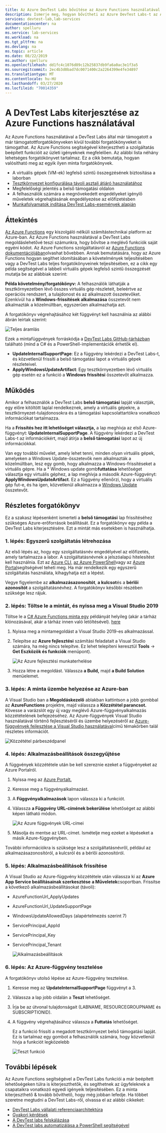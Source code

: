```yaml
---
title: Az Azure DevTest Labs bővítése az Azure Functions használatával | Microsoft dokumentumok
description: Ismerje meg, hogyan bővítheti az Azure DevTest Labs-t az Azure Functions használatával.
services: devtest-lab,lab-services
documentationcenter: na
author: spelluru
ms.service: lab-services
ms.workload: na
ms.tgt_pltfrm: na
ms.devlang: na
ms.topic: article
ms.date: 08/22/2019
ms.author: spelluru
ms.openlocfilehash: dd1fc4c1076d89c12b25837db9fa6a0ac3e1f3a5
ms.sourcegitcommit: 2ec4b3d0bad7dc0071400c2a2264399e4fe34897
ms.translationtype: MT
ms.contentlocale: hu-HU
ms.lasthandoff: 03/27/2020
ms.locfileid: "70014359"
---
```

# <a name="use-azure-functions-to-extend-devtest-labs"></a>A DevTest Labs kiterjesztése az Azure Functions használatával
Az Azure Functions használatával a DevTest Labs által már támogatott a már támogatottforgatókönyveken kívül további forgatókönyveket is támogathat. Az Azure Functions segítségével kiterjesztheti a szolgáltatás beépített funkcióit az üzleti igényeknek megfelelően. Az alábbi lista néhány lehetséges forgatókönyvet tartalmaz. Ez a cikk bemutatja, hogyan valósítható meg az egyik ilyen minta forgatókönyvek.

- A virtuális gépek (VM-ek) legfelső szintű összegzésének biztosítása a laborban
- [Tesztkörnyezet konfigurálása távoli asztali átjáró használatához](configure-lab-remote-desktop-gateway.md)
- Megfelelőségi jelentés a belső támogatási oldalon
- A felhasználók számára a megnövekedett engedélyeket igénylő műveletek végrehajtásának engedélyezése az előfizetésben
- [Munkafolyamatok indítása DevTest Labs-események alapján](https://github.com/RogerBestMsft/DTL-SecureArtifactData)

## <a name="overview"></a>Áttekintés
[Az Azure Functions](../azure-functions/functions-overview.md) egy kiszolgáló nélküli számítástechnikai platform az Azure-ban. Az Azure Functions használatával a DevTest Labs megoldáslehetővé teszi számunkra, hogy bővítse a meglévő funkciók saját egyéni kódot. Az Azure Functions szolgáltatásról az [Azure Functions dokumentációjában](../azure-functions/functions-overview.md)olvashat bővebben. Annak bemutatására, hogy az Azure Functions hogyan segíthet idomításában a követelmények teljesítésében vagy a DevTest Labs teljes forgatókönyveinek teljesítésében, ez a cikk egy példa segítségével a labbeli virtuális gépek legfelső szintű összegzését mutatja be az alábbiak szerint:

**Példa követelmény/forgatókönyv:** A felhasználók láthatják a tesztkörnyezetben lévő összes virtuális gép részleteit, beleértve az operációs rendszert, a tulajdonost és az alkalmazott összetevőket.  Ezenkívül ha a **Windows-frissítések alkalmazása** összetevőt nem alkalmazták a közelmúltban, egyszerűen alkalmazhatja azt.

A forgatókönyv végrehajtásához két függvényt kell használnia az alábbi ábrán leírtak szerint:  

![Teljes áramlás](./media/extend-devtest-labs-azure-functions/flow.png)

Ezek a mintafüggvények forráskódja a [DevTest Labs GitHub-tárházban](https://github.com/Azure/azure-devtestlab/tree/master/samples/DevTestLabs/AzureFunctions) található (mind a C# és a PowerShell-implementációk érhetők el).

- **UpdateInternalSupportPage**: Ez a függvény lekérdezi a DevTest Labs-t, és közvetlenül frissíti a belső támogatási lapot a virtuális gépek részleteivel.
- **ApplyWindowsUpdateArtifact**: Egy tesztkörnyezetben lévő virtuális gép esetén ez a funkció a **Windows frissítési** összetevőt alkalmazza.

## <a name="how-it-works"></a>Működés
Amikor a felhasználók a DevTest Labs **belső támogatási** lapját választják, egy előre kitöltött laplal rendelkeznek, amely a virtuális gépekre, a tesztkörnyezet-tulajdonosokra és a támogatási kapcsolattartókra vonatkozó információkat tartalmazza.  

Ha a **Frissítés hez itt lehetőséget választja,** a lap meghívja az első Azure-függvényt: **UpdateInternalSupportPage**. A függvény lekérdezi a DevTest Labs-t az információkért, majd átírja a **belső támogatási** lapot az új információkkal.

Van egy további művelet, amely lehet tenni, minden olyan virtuális gépek, amelyeken a Windows Update-összetevők nem alkalmazták a közelmúltban, lesz egy gomb, hogy alkalmazza a Windows-frissítéseket a virtuális gépre. Ha a * Windows update gomb**futtatása** lehetőséget választja egy virtuális géphez, a lap meghívja a második Azure-függvényt: **ApplyWindowsUpdateArtifact**. Ez a függvény ellenőrzi, hogy a virtuális gép fut-e, és ha igen, közvetlenül alkalmazza a [Windows Update](https://github.com/Azure/azure-devtestlab/tree/master/Artifacts/windows-install-windows-updates) összetevőt.

## <a name="step-by-step-walkthrough"></a>Részletes forgatókönyv
Ez a szakasz lépésenként ismerteti a **belső támogatási** lap frissítéséhez szükséges Azure-erőforrások beállítását. Ez a forgatókönyv egy példa a DevTest Labs kiterjesztésére. Ezt a mintát más esetekben is használhatja.

### <a name="step-1-create-a-service-principal"></a>1. lépés: Egyszerű szolgáltatás létrehozása 
Az első lépés az, hogy egy szolgáltatásnév engedélyével az előfizetés, amely tartalmazza a labor. A szolgáltatásnévnek a jelszóalapú hitelesítést kell használnia. Ezt az [Azure CLI,](/cli/azure/create-an-azure-service-principal-azure-cli?view=azure-cli-latest) [az Azure PowerShell](/powershell/azure/create-azure-service-principal-azureps?view=azps-2.5.0)vagy az [Azure Portal](../active-directory/develop/howto-create-service-principal-portal.md)segítségével teheti meg. Ha már rendelkezik egy egyszerű szolgáltatás használata, kihagyhatja ezt a lépést.

Vegye figyelembe az **alkalmazásazonosítót**, **a kulcsot**és a **bérlői azonosítót** a szolgáltatásnévhez. A forgatókönyv későbbi részében szüksége lesz rájuk. 

### <a name="step-2-download-the-sample-and-open-in-visual-studio-2019"></a>2. lépés: Töltse le a mintát, és nyissa meg a Visual Studio 2019
Töltse le a [C# Azure Functions minta egy](https://github.com/Azure/azure-devtestlab/tree/master/samples/DevTestLabs/AzureFunctions/CSharp) példányát helyileg (akár a tárház klónozásával, akár a tárház innen való letöltésével). [here](https://github.com/Azure/azure-devtestlab/archive/master.zip)  

1. Nyissa meg a mintamegoldást a Visual Studio 2019-es alkalmazással.  
1. Telepítse az **Azure fejlesztési** számítási feladatait a Visual Studio számára, ha még nincs telepítve. Ez lehet telepíteni keresztül **Tools** -> **Get Eszközök és funkciók** menüpont).

    ![Az Azure fejlesztési munkaterhelése](./media/extend-devtest-labs-azure-functions/azure-development-workload-vs.png)
1. Hozza létre a megoldást. Válassza **a Build,** majd **a Build Solution** menüelemet.

### <a name="step-3-deploy-the-sample-to-azure"></a>3. lépés: A minta üzembe helyezése az Azure-ban
A Visual Studio ban a **Megoldáskezelő** ablakban kattintson a jobb gombbal az **AzureFunctions** projektre, majd válassza a **Közzététel parancsot.** Kövesse a varázslót egy új vagy meglévő Azure-függvényalkalmazás közzétételének befejezéséhez. Az Azure-függvények Visual Studio használatával történő fejlesztéséről és üzembe helyezéséről az [Azure-függvények fejlesztése a Visual Studio használatával](../azure-functions/functions-develop-vs.md)című témakörben talál részletes információt.

![Közzététel párbeszédpanel](./media/extend-devtest-labs-azure-functions/publish-dialog.png)


### <a name="step-4--gather-application-settings"></a>4. lépés: Alkalmazásbeállítások összegyűjtése
A függvények közzététele után be kell szereznie ezeket a függvényeket az Azure Portalról. 

1. Nyissa meg az [Azure Portalt.](https://portal.azure.com) 
1. Keresse meg a függvényalkalmazást.
1. A **Függvényalkalmazások** lapon válassza ki a funkciót. 
1. Válassza **a Függvény URL-címének bekerülése** lehetőséget az alábbi képen látható módon. 

    ![Az Azure függvények URL-címei](./media/extend-devtest-labs-azure-functions/function-url.png)
4. Másolja és mentse az URL-címet. Ismételje meg ezeket a lépéseket a másik Azure-függvényben. 

További információkra is szüksége lesz a szolgáltatásnévről, például az alkalmazásazonosítóról, a kulcsról és a bérlői azonosítóról.


### <a name="step-5--update-application-settings"></a>5. lépés: Alkalmazásbeállítások frissítése
A Visual Studio az Azure-függvény közzététele után válassza ki az **Azure App Service beállításainak szerkesztése** **a Műveletek**csoportban. Frissítse a következő alkalmazásbeállításokat (távoli):

- AzureFunctionUrl_ApplyUpdates
- AzureFunctionUrl_UpdateSupportPage
- WindowsUpdateAllowedDays (alapértelmezés szerint 7)
- ServicePrincipal_AppId
- ServicePrincipal_Key
- ServicePrincipal_Tenant

    ![Alkalmazásbeállítások](./media/extend-devtest-labs-azure-functions/application-settings.png)

### <a name="step-6-test-the-azure-function"></a>6. lépés: Az Azure-függvény tesztelése
A forgatókönyv utolsó lépése az Azure-függvény tesztelése.  

1. Keresse meg az **UpdateInternalSupportPage** függvényt a 3. 
1. Válassza a lap jobb oldalán a **Teszt** lehetőséget. 
1. Írja be az útvonal tulajdonságait (LABNAME, RESOURCEGROUPNAME és SUBSCRIPTIONID).
1. A függvény végrehajtásához válassza a **Futtatás** lehetőséget.  

    Ez a funkció frissíti a megadott tesztkörnyezet belső támogatási lapját. Ez is tartalmaz egy gombot a felhasználók számára, hogy közvetlenül hívja a funkciót legközelebb

    ![Teszt funkció](./media/extend-devtest-labs-azure-functions/test-function.png)

## <a name="next-steps"></a>További lépések
Az Azure Functions segítségével a DevTest Labs funkciói a már beépített lehetőségeken túlra is kiterjeszthetők, és segíthetnek az ügyfeleknek a csapataikra vonatkozó egyedi igényeik teljesítésében. Ez a minta kiterjeszthető & tovább bővíthető, hogy még jobban lefedje.  Ha többet szeretne megtudni a DevTest Labs-ről, olvassa el az alábbi cikkeket: 

- [DevTest Labs vállalati referenciaarchitektúra](devtest-lab-reference-architecture.md)
- [Gyakori kérdések](devtest-lab-faq.md)
- [A DevTest labs felskálázása](devtest-lab-guidance-scale.md)
- [A DevTest labs automatizálása a PowerShell segítségével](https://github.com/Azure/azure-devtestlab/tree/master/samples/DevTestLabs/Modules/Library/Tests)








